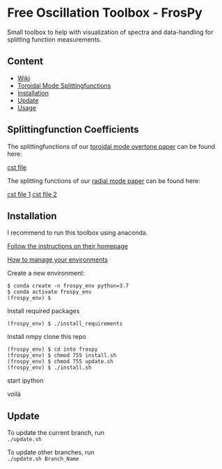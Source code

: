 # Free Oscillation Toolbox - FrosPy
Small toolbox to help with visualization of spectra and data-handling for splitting function measurements.
## Content
 * [Wiki](https://github.com/s-schneider/frospy/wiki/Home:-Free-Oscillation-Toolbox---FrosPy)
 * [Toroidal Mode Splittingfunctions](#toroidal-mode-splittingfunctions)
 * [Installation](#installation)
 * [Update](#update)
 * [Usage](#usage)

## Splittingfunction Coefficients

The splittingfunctions of our [toroidal mode overtone paper](https://doi.org/10.1093/gji/ggaa567) can be found here:
     
[cst file](https://github.com/s-schneider/frospy/tree/main/frospy/data/SAS/cst-coef-T.dat)

The splitting functions of our [radial mode paper](https://doi.org/10.1093/gji/ggaa499) can be found here:

[cst file 1](https://github.com/s-schneider/frospy/tree/main/frospy/data/STS/STS_SC.dat)
[cst file 2](https://github.com/s-schneider/frospy/tree/main/frospy/data/STS/STS_GC.dat)

## Installation
I recommend to run this toolbox using anaconda.

[Follow the instructions on their homepage](https://www.anaconda.com/download/)

[How to manage your environments](https://conda.io/docs/user-guide/tasks/manage-environments.html)

Create a new environment:
```
$ conda create -n frospy_env python=3.7
$ conda activate frospy_env
(frospy_env) $
```

Install required packages
```
(frospy_env) $ ./install_requirements
```

Install nmpy
clone this repo
```
(frospy_env) $ cd into frospy
(frospy_env) $ chmod 755 install.sh
(frospy_env) $ chmod 755 update.sh
(frospy_env) $ ./install.sh
```

start ipython

voilá

## Update

To update the current branch, run  
`./update.sh`

To update other branches, run  
`./update.sh Branch_Name`
